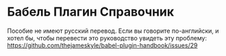 # Бабель Плагин Справочник

Пособие не имеют русский перевод. Если вы говорите по-английски, и хотел бы,
чтобы перевести это руководство увидеть эту проблему:
https://github.com/thejameskyle/babel-plugin-handbook/issues/29
